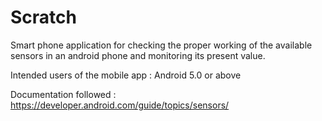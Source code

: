 # Scratch
Smart phone application for checking the proper working of the available sensors in an android phone and monitoring its present value.

Intended users of the mobile app : Android 5.0 or above 

Documentation followed : https://developer.android.com/guide/topics/sensors/
